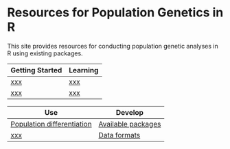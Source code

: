 # Resources for Population Genetics in R

This site provides resources for conducting population genetic analyses in R using existing packages.

| Getting Started | Learning |
|-----------------|----------|
| [xxx]() | [xxx]() | 
| [xxx]() | [xxx]() | 

| Use | Develop |
|-----------------|----------|
| [Population differentiation]() | [Available packages]() | 
| [xxx]() | [Data formats]() | 



